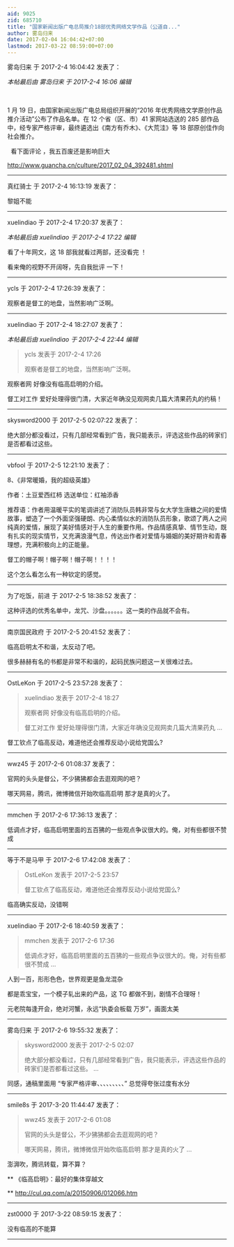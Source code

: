 ```yaml
---
aid: 9025
zid: 685710
title: "国家新闻出版广电总局推介18部优秀网络文学作品（公道自..."
author: 雾岛归来
date: 2017-02-04 16:04:42+07:00
lastmod: 2017-03-22 08:59:00+07:00
---
```


雾岛归来 于 2017-2-4 16:04:42 发表了：

_本帖最后由 雾岛归来 于 2017-2-4 16:06 编辑_

&nbsp;&nbsp;

1 月 19 日，由国家新闻出版广电总局组织开展的“2016 年优秀网络文学原创作品推介活动”公布了作品名单。在 12 个省（区、市）41 家网站选送的 285 部作品中，经专家严格评审，最终遴选出《南方有乔木》、《大荒洼》等 18 部原创佳作向社会推介。

&nbsp;&nbsp;看下面评论 ，我五百废还是影响巨大

http://www.guancha.cn/culture/2017_02_04_392481.shtml

---

真红骑士 于 2017-2-4 16:13:19 发表了：

黎姐不能

---

xuelindiao 于 2017-2-4 17:20:37 发表了：

_本帖最后由 xuelindiao 于 2017-2-4 17:22 编辑_

看了十年网文，这 18 部我就看过两部，还没看完
！

看来俺的视野不开阔呀，先自我批评
一下！

---

ycls 于 2017-2-4 17:26:39 发表了：

观察者是督工的地盘，当然影响广泛啊。

---

xuelindiao 于 2017-2-4 18:27:07 发表了：

_本帖最后由 xuelindiao 于 2017-2-4 22:44 编辑_

> ycls 发表于 2017-2-4 17:26
>
> 观察者是督工的地盘，当然影响广泛啊。

观察者网 好像没有临高启明的介绍。

督工对工作 爱好处理得很门清，大家近年确没见观网卖几篇大清果药丸的约稿！

---

skysword2000 于 2017-2-5 02:07:22 发表了：

绝大部分都没看过，只有几部经常看到广告，我只能表示，评选这些作品的砖家们是否都看过这些。

---

vbfool 于 2017-2-5 12:21:10 发表了：

8、《非常暖婚，我的超级英雄》

作者：土豆爱西红柿 选送单位：红袖添香

推荐语：作者用温暖平实的笔调讲述了消防队员韩非常与女大学生唐糖之间的爱情故事，塑造了一个外面坚强硬朗、内心柔情似水的消防队员形象，歌颂了两人之间纯真的爱情，展现了美好情感对于人生的重要作用。作品情感真挚、情节生动，既有扎实的现实情节，又充满浪漫气息，传达出作者对爱情与婚姻的美好期许和青春理想，充满积极向上的正能量。

督工的帽子啊！帽子啊！帽子啊！！！！

这个怎么看怎么有一种钦定的感觉。

---

为了吃饭，前进 于 2017-2-5 18:38:52 发表了：

这种评选的优秀名单中，龙咒、沙盘。。。。。。这一类的作品就不会有。

---

南京国民政府 于 2017-2-5 20:41:52 发表了：

临高启明太不和谐，太反动了吧。

很多赫赫有名的书都是非常不和谐的，起码民族问题这一关很难过去。

---

OstLeKon 于 2017-2-5 23:57:28 发表了：

> xuelindiao 发表于 2017-2-4 18:27
>
> 观察者网 好像没有临高启明的介绍。
>
> 督工对工作 爱好处理得很门清，大家近年确没见观网卖几篇大清果药丸 ...

督工钦点了临高反动，难道他还会推荐反动小说给党国么?

---

wwz45 于 2017-2-6 01:08:37 发表了：

官网的头头是督公，不少狒狒都会去逛观网的吧？

哪天网易，腾讯，微博微信开始吹临高启明 那才是真的火了。

---

mmchen 于 2017-2-6 17:36:13 发表了：

低调点才好，临高启明里面的五百狒的一些观点争议很大的。俺，对有些都很不赞成

---

等于不是马甲 于 2017-2-6 17:42:08 发表了：

> OstLeKon 发表于 2017-2-5 23:57
>
> 督工钦点了临高反动，难道他还会推荐反动小说给党国么?

临高确实反动，没错啊

---

xuelindiao 于 2017-2-6 18:40:59 发表了：

> mmchen 发表于 2017-2-6 17:36
>
> 低调点才好，临高启明里面的五百狒的一些观点争议很大的。俺，对有些都很不赞成 ...

人到一百，形形色色，世界观更是鱼龙混杂

都是乖宝宝，一个模子轧出来的产品，这 TG 都做不到，剧情不合理呀！

元老院每逢开会，绝对河蟹，永远“执委会板载 万岁”，画面太美

---

雾岛归来 于 2017-2-6 19:55:32 发表了：

> skysword2000 发表于 2017-2-5 02:07
>
> 绝大部分都没看过，只有几部经常看到广告，我只能表示，评选这些作品的砖家们是否都看过这些。 ...

同感，通稿里面用 “专家严格评审、、、、、、、、、”
总觉得夸张过度有水分

---

smile8s 于 2017-3-20 11:44:47 发表了：

> wwz45 发表于 2017-2-6 01:08
>
> 官网的头头是督公，不少狒狒都会去逛观网的吧？
>
> 哪天网易，腾讯，微博微信开始吹临高启明 那才是真的火了 ...

澎湃吹，腾讯转载，算不算？

\*\*
《临高启明》：最好的集体穿越文

\*\* http://cul.qq.com/a/20150906/012066.htm

---

zst0000 于 2017-3-22 08:59:15 发表了：

没有临高的不能算

---
